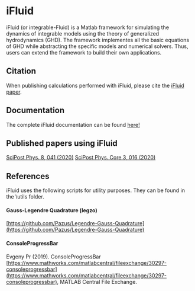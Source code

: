 # iFluid

iFluid (or integrable-Fluid) is a Matlab framework for simulating the dynamics of integrable models using the theory of generalized hydrodynamics (GHD). The framework implementes all the basic equations of GHD while abstracting the specific models and numerical solvers. Thus, users can extend the framework to build their own applications.


## Citation
When publishing calculations performed with iFluid, please cite the [iFluid paper](https://arxiv.org/abs/2001.02547). 

## Documentation
The complete iFluid documentation can be found [here!](https://integrablefluid.github.io/iFluidDocumentation/)

## Published papers using iFluid
[SciPost Phys. 8, 041 (2020)](https://scipost.org/SciPostPhys.8.3.041)
[SciPost Phys. Core 3, 016 (2020)](https://scipost.org/SciPostPhysCore.3.2.016)

## References
iFluid uses the following scripts for utility purposes. They can be found in the \utils folder.

#### Gauss-Legendre Quadrature (legzo)

[https://github.com/Pazus/Legendre-Gauss-Quadrature](https://github.com/Pazus/Legendre-Gauss-Quadrature)

#### ConsoleProgressBar
Evgeny Pr (2019). ConsoleProgressBar [https://www.mathworks.com/matlabcentral/fileexchange/30297-consoleprogressbar](https://www.mathworks.com/matlabcentral/fileexchange/30297-consoleprogressbar), MATLAB Central File Exchange. 
